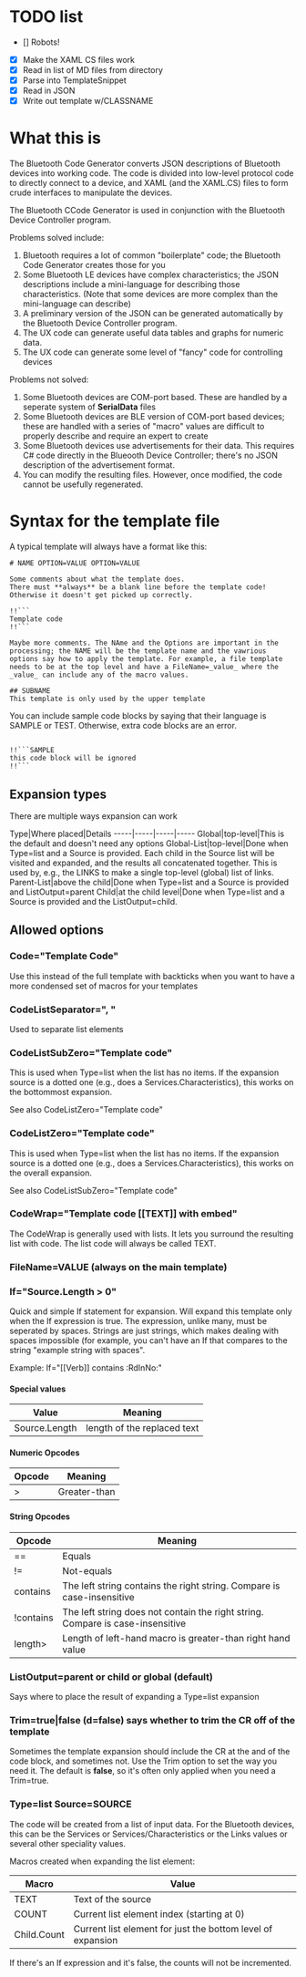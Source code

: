 ﻿# TODO list

- [] Robots!
- [x] Make the XAML CS files work
- [x] Read in list of MD files from  directory
- [x] Parse into TemplateSnippet
- [x] Read in JSON
- [x] Write out template w/CLASSNAME

# What this is

The Bluetooth Code Generator converts JSON descriptions of Bluetooth devices into working code. The code is divided into low-level protocol code to directly connect to a device, and XAML (and the XAML.CS) files to form crude interfaces to manipulate the devices.

The Bluetooth CCode Generator is used in conjunction with the Bluetooth Device Controller program.

Problems solved include:

1. Bluetooth requires a lot of common "boilerplate" code; the Bluetooth Code Generator creates those for you
2. Some Bluetooth LE devices have complex characteristics; the JSON descriptions include a mini-language for describing those characteristics. (Note that some devices are more complex than the mini-language can describe)
3. A preliminary version of the JSON can be generated automatically by the Bluetooth Device Controller program.
4. The UX code can generate useful data tables and graphs for numeric data. 
5. The UX code can generate some level of "fancy" code for controlling devices

Problems not solved:
1. Some Bluetooth devices are COM-port based. These are handled by a seperate system of **SerialData** files
2. Some Bluetooth devices are BLE version of COM-port based devices; these are handled with a series of "macro" values are difficult to properly describe and require an expert to create
3. Some Bluetooth devices use advertisements for their data. This requires C# code directly in the Blueooth Device Controller; there's no JSON description of the advertisement format.
4. You can modify the resulting files. However, once modified, the code cannot be usefully regenerated.

# Syntax for the template file

A typical template will always have a format  like this:

```
# NAME OPTION=VALUE OPTION=VALUE

Some comments about what the template does.
There must **always** be a blank line before the template code! Otherwise it doesn't get picked up correctly.

!!```
Template code
!!```

Maybe more comments. The NAme and the Options are important in the processing; the NAME will be the template name and the vawrious options say how to apply the template. For example, a file template needs to be at the top level and have a FileName=_value_ where the _value_ can include any of the macro values.

## SUBNAME
This template is only used by the upper template

```

You can include sample code blocks by saying that their language is SAMPLE or TEST. Otherwise, extra code blocks are an error.

```

!!```SAMPLE
this code block will be ignored
!!```
```

## Expansion types

There are multiple ways expansion can work

Type|Where placed|Details
-----|-----|-----|-----
Global|top-level|This is the default and doesn't need any options
Global-List|top-level|Done when Type=list and a Source is provided. Each child in the Source list will be visited and expanded, and the results all concatenated together. This is used by, e.g., the LINKS to make a single top-level (global) list of links.
Parent-List|above the child|Done when Type=list and a Source is provided and ListOutput=parent
Child|at the child level|Done when Type=list and a Source is provided and the ListOutput=child. 

## Allowed options

### Code="Template Code"

Use this instead of the full template with backticks when you want to have a more condensed set of macros
for your templates

### CodeListSeparator=", "

Used to separate list elements

### CodeListSubZero="Template code"

This is used when Type=list when the list has no items. If the expansion source is a dotted one (e.g., does a Services.Characteristics), this works on the bottommost expansion. 

See also CodeListZero="Template code"

### CodeListZero="Template code"

This is used when Type=list when the list has no items. If the expansion source is a dotted one (e.g., does a Services.Characteristics), this works on the overall expansion. 

See also CodeListSubZero="Template code"


### CodeWrap="Template code [[TEXT]] with embed"

The CodeWrap is generally used with lists. It lets you surround the resulting list with code. The list code will always be called TEXT.

### FileName=VALUE (always on the main template)

### If="Source.Length > 0"

Quick and simple If statement for expansion. Will expand this template only when the If expression is true. The expression, unlike many, must be seperated by spaces. Strings are just strings, which makes dealing with spaces impossible (for example, you can't have an If that compares to the string "example string with spaces".

Example: If="[[Verb]] contains :RdInNo:"

#### Special values

Value|Meaning
-----|-----
Source.Length|length of the replaced text


#### Numeric Opcodes

Opcode|Meaning
----|----
\>|Greater-than

#### String Opcodes

Opcode|Meaning
----|----
==|Equals
!=|Not-equals
contains|The left string contains the right string. Compare is case-insensitive
!contains|The left string does not contain the right string. Compare is case-insensitive
length\>|Length of left-hand macro is greater-than right hand value

### ListOutput=parent or child or global (default)

Says where to place the result of expanding a Type=list expansion


### Trim=true|false (d=false) says whether to trim the CR off of the template

Sometimes the template expansion should include the CR at the and of the code block, and sometimes not. Use the Trim option to set the way you need it. The default is **false**, so it's often only applied when you need a Trim=true. 

### Type=list Source=SOURCE

The code will be created from a list of input data. For the Bluetooth devices, this can be 
the Services or Services/Characteristics or the Links values or several other speciality values.

Macros created when expanding the list element:

Macro|Value
-----|-----
TEXT|Text of the source
COUNT|Current list element index (starting at 0)
Child.Count|Current list element for just the bottom level of expansion

If there's an If expression and it's false, the counts will not be incremented. 
